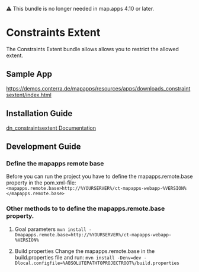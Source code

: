 ⚠️ This bundle is no longer needed in map.apps 4.10 or later.

# Constraints Extent
The Constraints Extent bundle allows allows you to restrict the allowed extent.

## Sample App
https://demos.conterra.de/mapapps/resources/apps/downloads_constraintsextent/index.html

## Installation Guide

[dn_constraintsextent Documentation](https://github.com/conterra/mapapps-constraints-extent/tree/master/src/main/js/bundles/dn_constraintsextent)

## Development Guide
### Define the mapapps remote base
Before you can run the project you have to define the mapapps.remote.base property in the pom.xml-file:
`<mapapps.remote.base>http://%YOURSERVER%/ct-mapapps-webapp-%VERSION%</mapapps.remote.base>`

### Other methods to to define the mapapps.remote.base property.
1. Goal parameters
`mvn install -Dmapapps.remote.base=http://%YOURSERVER%/ct-mapapps-webapp-%VERSION%`

2. Build properties
Change the mapapps.remote.base in the build.properties file and run:
`mvn install -Denv=dev -Dlocal.configfile=%ABSOLUTEPATHTOPROJECTROOT%/build.properties`
